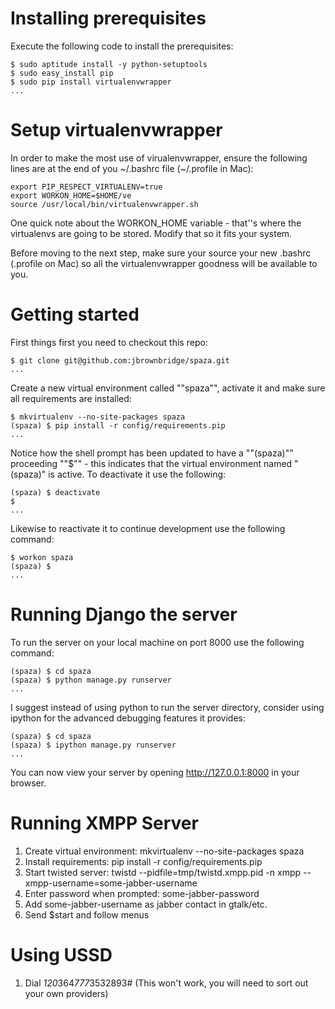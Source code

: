 Installing prerequisites
===========================

Execute the following code to install the prerequisites:

    $ sudo aptitude install -y python-setuptools
    $ sudo easy_install pip
    $ sudo pip install virtualenvwrapper
    ...

Setup virtualenvwrapper
============================

In order to make the most use of virualenvwrapper, ensure the following lines
are at the end of you ~/.bashrc file (~/.profile in Mac):

    export PIP_RESPECT_VIRTUALENV=true
    export WORKON_HOME=$HOME/ve
    source /usr/local/bin/virtualenvwrapper.sh

One quick note about the WORKON_HOME variable - that''s where the virtualenvs 
are going to be stored. Modify that so it fits your system.

Before moving to the next step, make sure your source your new .bashrc 
(.profile on Mac) so all the virtualenvwrapper goodness will be available to 
you.

Getting started
===============

First things first you need to checkout this repo:

    $ git clone git@github.com:jbrownbridge/spaza.git 
    ...

Create a new virtual environment called ""spaza"", activate it and make sure all 
requirements are installed:

    $ mkvirtualenv --no-site-packages spaza
    (spaza) $ pip install -r config/requirements.pip
    ...

Notice how the shell prompt has been updated to have a ""(spaza)"" proceeding 
""$"" - this indicates that the virtual environment named "(spaza)" is active. 
To deactivate it use the following:

    (spaza) $ deactivate
    $
    ...

Likewise to reactivate it to continue development use the following command:

    $ workon spaza
    (spaza) $
    ...

Running Django the server
=========================

To run the server on your local machine on port 8000 use the following command:

    (spaza) $ cd spaza
    (spaza) $ python manage.py runserver
    ...

I suggest instead of using python to run the server directory, consider using
ipython for the advanced debugging features it provides:

    (spaza) $ cd spaza
    (spaza) $ ipython manage.py runserver
    ...

You can now view your server by opening http://127.0.0.1:8000 in your browser.

Running XMPP Server
=========================
1. Create virtual environment: mkvirtualenv --no-site-packages spaza
3. Install requirements: pip install -r config/requirements.pip
4. Start twisted server: twistd --pidfile=tmp/twistd.xmpp.pid -n xmpp --xmpp-username=some-jabber-username
5. Enter password when prompted: some-jabber-password
6. Add some-jabber-username as jabber contact in gtalk/etc.
7. Send $start and follow menus

Using USSD
==================
1. Dial *120*364*777*3532893# (This won't work, you will need to sort out your own providers)
